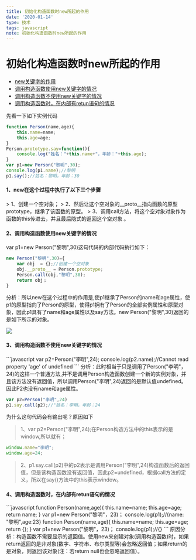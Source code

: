 ```yaml
---
title: 初始化构造函数时new所起的作用
date: '2020-01-14'
type: 技术
tags: javascript
note: 初始化构造函数时new所起的作用
---
```

# 初始化构造函数时new所起的作用

<ul>
    <li><a href="#new">new关键字的作用</a></li>
    <li><a href="#useNew">调用构造函数使用new关键字的情况</a></li>
    <li><a href="#noNew">调用构造函数不使用new关键字的情况</a></li>
    <li><a href="#return">调用构造函数时，在内部有retun语句的情况</a></li>
</ul>

先看一下如下实例代码
```javascript
function Person(name,age){
    this.name=name;
    this.age=age;
}
Person.prototype.say=function(){
    console.log("姓名："+this.name+"，年龄："+this.age);				
}
var p1=new Person("黎明",30);
console.log(p1.name);//黎明
p1.say();//姓名：黎明，年龄：30
```

<h4><span id="new">1、new在这个过程中执行了以下三个步骤</span></h4>
> 1、创建一个空对象；   
> 2、然后让这个空对象的__proto__指向函数的原型prototype，继承了该函数的原型。    
> 3、调用call方法，将这个空对象对象作为函数的this传进去，并且最后隐式的返回这个空对象 。

<h4><span id="useNew">2、调用构造函数使用new关键字的情况</span></h4>
var p1=new Person("黎明",30)这句代码的内部代码执行如下： 

```javascript
new Person("黎明",30)={
    var obj  = {};//创建一个空对象 
    obj.__proto__ = Person.prototype;   
    Person.call(obj,"黎明",30);
    return obj；
}
```
​		分析：所以new在这个过程中的作用是,使p1继承了Person的name和age属性，使p1的原型指向了Person的原型，使得p1拥有了Person的全部实例属性和原型对象，因此p1具有了name和age属性以及say方法。new Person("黎明",30)返回的是如下所示的对象。

![](https://user-gold-cdn.xitu.io/2019/4/5/169ed224f2de8e81?w=452&h=191&f=png&s=14037)

<h4><span id="noNew">3、调用构造函数不使用new关键字的情况</span></h4>
```javascript	
var p2=Person("李明",24);
console.log(p2.name);//Cannot read property 'age' of undefined
```
​		分析：此时相当于只是调用了Person("李明"，24)的这样一个普通方法,并不是调用Person构造函数创建一个新的实例对象，并且该方法没有返回值，所以调用Person("李明",24)返回的是默认值undefined。因此P2也没有name和age属性。

```javascript
var p2=Person("李明",24)
p1.say.call(p2);//"姓名：李明，年龄：24
```
为什么这句代码会有输出呢？原因如下    
>1、var p2=Person("李明",24);在Person构造方法中的this表示的是window,所以就有；

```javascript    
window.name="李明";
window.age=24;
```
>2、p1.say.call(p2)中的p2表示是调用Person("李明",24)构造函数后的返回值，但是该构造函数没有返回值，因此p2=undefined，根据call方法的定义，所以在say()方法中的this表示window。

<h4><span id="return">4、调用构造函数时，在内部有retun语句的情况</span></h4>
```javascript	 
function Person(name,age){
	this.name=name;
	this.age=age;
	return name;
	}
	var p1=new Person("黎明"，23)；
	console.log(p1);//{name: "黎明",age:23}
	function Person(name,age){
	this.name=name;
	this.age=age;
	return {};
}
var p1=new Person("黎明"，23)；
console.log(p1);//{}
```
​		原因分析：构造函数不需要显示的返回值。使用new来创建对象(调用构造函数)时，如果return返回的是非对象(数字、字符串、布尔类型等)会忽略返回值；如果return的是对象，则返回该对象(注：若return null也会忽略返回值）。
<Valine></Valine>